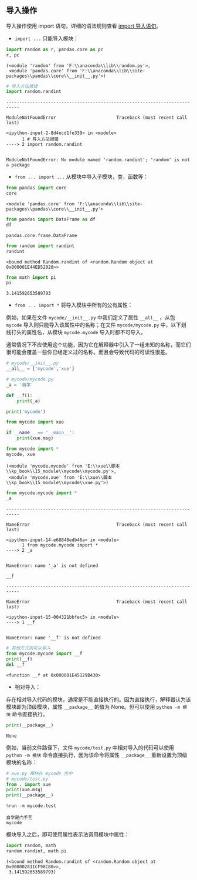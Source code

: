 ## 导入操作

导入操作使用 import 语句，详细的语法规则查看 [import 导入语句](https://xue.cn/hub/reader?bookId=64&path=xue_python_kp/10_statement/18_import.ipynb)。

- `import ...` 只能导入模块：


```python
import random as r, pandas.core as pc
r, pc
```




    (<module 'random' from 'F:\\anaconda\\lib\\random.py'>,
     <module 'pandas.core' from 'F:\\anaconda\\lib\\site-packages\\pandas\\core\\__init__.py'>)




```python
# 导入方法报错
import random.randint
```


    ---------------------------------------------------------------------------

    ModuleNotFoundError                       Traceback (most recent call last)

    <ipython-input-2-8d4ecd1fe339> in <module>
          1 # 导入方法报错
    ----> 2 import random.randint
    

    ModuleNotFoundError: No module named 'random.randint'; 'random' is not a package


- `from ... import ...` 从模块中导入子模块，类，函数等： 


```python
from pandas import core
core
```




    <module 'pandas.core' from 'F:\\anaconda\\lib\\site-packages\\pandas\\core\\__init__.py'>




```python
from pandas import DataFrame as df
df
```




    pandas.core.frame.DataFrame




```python
from random import randint
randint
```




    <bound method Random.randint of <random.Random object at 0x000001E44ED52020>>




```python
from math import pi
pi
```




    3.141592653589793



- `from ... import *` 将导入模块中所有的公有属性：

例如，如果在文件 `mycode/__init__.py` 中我们定义了属性 `__all__` ，从包 `mycode` 导入则只能导入该属性中的名称；在文件 `mycode/mycode.py` 中，以下划线打头的属性名，从模块 `mycode.mycode` 导入时都不可导入。

通常情况下不应使用这个功能，因为它在解释器中引入了一组未知的名称，而它们很可能会覆盖一些你已经定义过的名称。而且会导致代码的可读性很差。


```python
# mycode/__init__.py
__all__ = ['mycode','xue']
```


```python
# mycode/mycode.py
_a = '自学'

def __f():
    print(_a)

print('mycode')

from mycode import xue

if __name__ == '__main__':
    print(xue.msg)
```


```python
from mycode import *
mycode, xue
```




    (<module 'mycode.mycode' from 'E:\\xue\\脚本\\kp_book\\15_module\\mycode\\mycode.py'>,
     <module 'mycode.xue' from 'E:\\xue\\脚本\\kp_book\\15_module\\mycode\\xue.py'>)




```python
from mycode.mycode import *
_a
```


    ---------------------------------------------------------------------------

    NameError                                 Traceback (most recent call last)

    <ipython-input-14-e68848edb46a> in <module>
          1 from mycode.mycode import *
    ----> 2 _a
    

    NameError: name '_a' is not defined



```python
__f
```


    ---------------------------------------------------------------------------

    NameError                                 Traceback (most recent call last)

    <ipython-input-15-004321bbfec5> in <module>
    ----> 1 __f
    

    NameError: name '__f' is not defined



```python
# 其他方式则可以导入
from mycode.mycode import __f
print(__f)
del __f
```

    <function __f at 0x000001E45129B430>
    

- 相对导入：

存在相对导入代码的模块，通常是不能直接执行的。因为直接执行，解释器认为该模块即为顶级模块，属性 `__package__` 的值为 None。但可以使用 `python -m 模块` 命令直接执行。


```python
print(__package__)
```

    None
    

例如，当前文件路径下，文件 `mycode/test.py` 中相对导入的代码可以使用 `python -m 模块` 命令直接执行，因为该命令将属性 `__package__` 重新设置为顶级模块的名称：


```python
# xue.py 模块在 mycode 包中
# mycode/test.py
from . import xue
print(xue.msg)
print(__package__)
```


```python
%run -m mycode.test
```

    自学是门手艺
    mycode
    

模块导入之后，即可使用属性表示法调用模块中属性：


```python
import random, math
random.randint, math.pi
```




    (<bound method Random.randint of <random.Random object at 0x000002811CF98C80>>,
     3.141592653589793)


